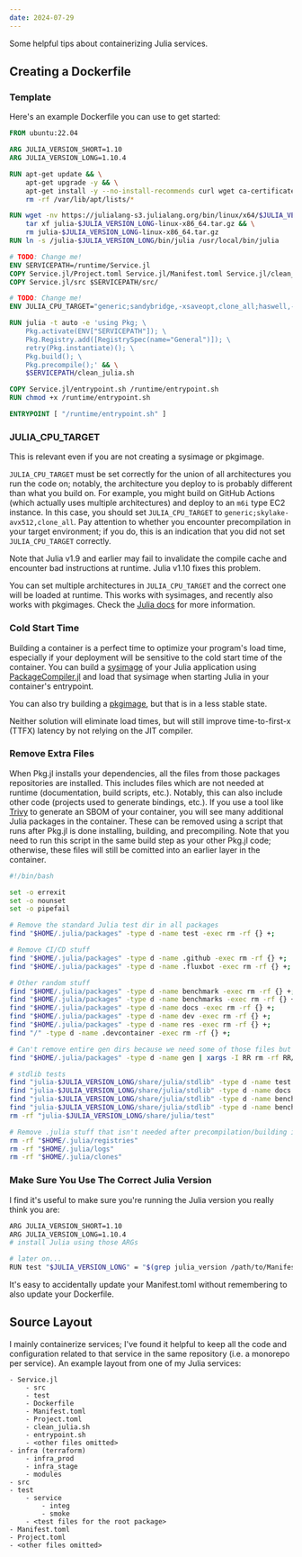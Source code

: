 ```yaml
---
date: 2024-07-29
---
```

Some helpful tips about containerizing Julia services.
## Creating a Dockerfile

### Template

Here's an example Dockerfile you can use to get started:

```dockerfile
FROM ubuntu:22.04

ARG JULIA_VERSION_SHORT=1.10
ARG JULIA_VERSION_LONG=1.10.4

RUN apt-get update && \
    apt-get upgrade -y && \
    apt-get install -y --no-install-recommends curl wget ca-certificates git openssh-client clang tar unzip && \
    rm -rf /var/lib/apt/lists/*

RUN wget -nv https://julialang-s3.julialang.org/bin/linux/x64/$JULIA_VERSION_SHORT/julia-$JULIA_VERSION_LONG-linux-x86_64.tar.gz && \
    tar xf julia-$JULIA_VERSION_LONG-linux-x86_64.tar.gz && \
    rm julia-$JULIA_VERSION_LONG-linux-x86_64.tar.gz
RUN ln -s /julia-$JULIA_VERSION_LONG/bin/julia /usr/local/bin/julia

# TODO: Change me!
ENV SERVICEPATH=/runtime/Service.jl
COPY Service.jl/Project.toml Service.jl/Manifest.toml Service.jl/clean_julia.sh $SERVICEPATH/
COPY Service.jl/src $SERVICEPATH/src/

# TODO: Change me!
ENV JULIA_CPU_TARGET="generic;sandybridge,-xsaveopt,clone_all;haswell,-rdrnd,base(1)"

RUN julia -t auto -e 'using Pkg; \
    Pkg.activate(ENV["SERVICEPATH"]); \
    Pkg.Registry.add([RegistrySpec(name="General")]); \
    retry(Pkg.instantiate)(); \
    Pkg.build(); \
    Pkg.precompile();' && \
    $SERVICEPATH/clean_julia.sh

COPY Service.jl/entrypoint.sh /runtime/entrypoint.sh
RUN chmod +x /runtime/entrypoint.sh

ENTRYPOINT [ "/runtime/entrypoint.sh" ]
```

### JULIA_CPU_TARGET

This is relevant even if you are not creating a sysimage or pkgimage.

`JULIA_CPU_TARGET` must be set correctly for the union of all architectures you run the code on; notably, the architecture you deploy to is probably different than what you build on. For example, you might build on GitHub Actions (which actually uses multiple architectures) and deploy to an `m6i` type EC2 instance. In this case, you should set `JULIA_CPU_TARGET` to `generic;skylake-avx512,clone_all`. Pay attention to whether you encounter precompilation in your target environment; if you do, this is an indication that you did not set `JULIA_CPU_TARGET` correctly.

Note that Julia v1.9 and earlier may fail to invalidate the compile cache and encounter bad instructions at runtime. Julia v1.10 fixes this problem.

You can set multiple architectures in `JULIA_CPU_TARGET` and the correct one will be loaded at runtime. This works with sysimages, and recently also works with pkgimages. Check the [Julia docs](https://docs.julialang.org/en/v1/devdocs/sysimg/#sysimg-multi-versioning) for more information.

### Cold Start Time

Building a container is a perfect time to optimize your program's load time, especially if your deployment will be sensitive to the cold start time of the container.
You can build a [sysimage](https://julialang.github.io/PackageCompiler.jl/stable/sysimages.html#sysimages) of your Julia application using [PackageCompiler.jl](https://julialang.github.io/PackageCompiler.jl/stable/) and load that sysimage when starting Julia in your container's entrypoint.

You can also try building a [pkgimage](https://docs.julialang.org/en/v1/devdocs/pkgimg/), but that is in a less stable state.

Neither solution will eliminate load times, but will still improve time-to-first-x (TTFX) latency by not relying on the JIT compiler.

### Remove Extra Files

When Pkg.jl installs your dependencies, all the files from those packages repositories are installed. This includes files which are not needed at runtime (documentation, build scripts, etc.). Notably, this can also include other code (projects used to generate bindings, etc.). If you use a tool like [Trivy](https://aquasecurity.github.io/trivy) to generate an SBOM of your container, you will see many additional Julia packages in the container. These can be removed using a script that runs after Pkg.jl is done installing, building, and precompiling. Note that you need to run this script in the same build step as your other Pkg.jl code; otherwise, these files will still be comitted into an earlier layer in the container.

```sh
#!/bin/bash

set -o errexit
set -o nounset
set -o pipefail

# Remove the standard Julia test dir in all packages
find "$HOME/.julia/packages" -type d -name test -exec rm -rf {} +;

# Remove CI/CD stuff
find "$HOME/.julia/packages" -type d -name .github -exec rm -rf {} +;
find "$HOME/.julia/packages" -type d -name .fluxbot -exec rm -rf {} +;

# Other random stuff
find "$HOME/.julia/packages" -type d -name benchmark -exec rm -rf {} +;
find "$HOME/.julia/packages" -type d -name benchmarks -exec rm -rf {} +;
find "$HOME/.julia/packages" -type d -name docs -exec rm -rf {} +;
find "$HOME/.julia/packages" -type d -name dev -exec rm -rf {} +;
find "$HOME/.julia/packages" -type d -name res -exec rm -rf {} +;
find "/" -type d -name .devcontainer -exec rm -rf {} +;

# Can't remove entire gen dirs because we need some of those files but we can remove the manifests used to generate them
find "$HOME/.julia/packages" -type d -name gen | xargs -I RR rm -rf RR/Manifest.toml

# stdlib tests
find "julia-$JULIA_VERSION_LONG/share/julia/stdlib" -type d -name test -exec rm -rf {} +;
find "julia-$JULIA_VERSION_LONG/share/julia/stdlib" -type d -name docs -exec rm -rf {} +;
find "julia-$JULIA_VERSION_LONG/share/julia/stdlib" -type d -name benchmark -exec rm -rf {} +;
find "julia-$JULIA_VERSION_LONG/share/julia/stdlib" -type d -name benchmarks -exec rm -rf {} +;
rm -rf "julia-$JULIA_VERSION_LONG/share/julia/test"

# Remove .julia stuff that isn't needed after precompilation/building is done
rm -rf "$HOME/.julia/registries"
rm -rf "$HOME/.julia/logs"
rm -rf "$HOME/.julia/clones"
```

### Make Sure You Use The Correct Julia Version

I find it's useful to make sure you're running the Julia version you really think you are:

```sh
ARG JULIA_VERSION_SHORT=1.10
ARG JULIA_VERSION_LONG=1.10.4
# install Julia using those ARGs

# later on...
RUN test "$JULIA_VERSION_LONG" = "$(grep julia_version /path/to/Manifest.toml | cut -d' ' -f3 | xargs)"
```

It's easy to accidentally update your Manifest.toml without remembering to also update your Dockerfile.

## Source Layout

I mainly containerize services; I've found it helpful to keep all the code and configuration related to that service in the same repository (i.e. a monorepo per service). An example layout from one of my Julia services:

```
- Service.jl
    - src
    - test
    - Dockerfile
    - Manifest.toml
    - Project.toml
    - clean_julia.sh
    - entrypoint.sh
    - <other files omitted>
- infra (terraform)
    - infra_prod
    - infra_stage
    - modules
- src
- test
    - service
        - integ
        - smoke
    - <test files for the root package>
- Manifest.toml
- Project.toml
- <other files omitted>
```
